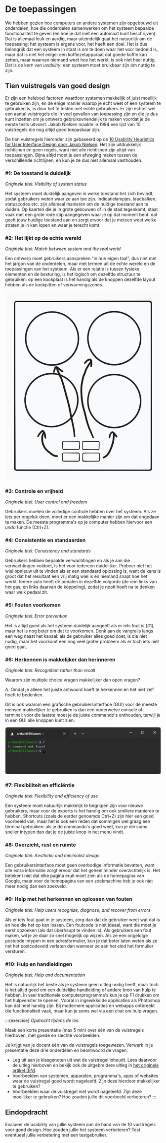 # De toepassingen

We hebben gezien hoe computers en andere systemen zijn opgebouwd uit onderdelen, hoe die onderdelen samenwerken om het systeem bepaalde functionaliteit te geven (en hoe je dat met een automaat kunt beschrijven). Dat is allemaal leuk en aardig, maar uiteindelijk gaat het natuurlijk om de toepassing: het systeem is ergens voor, het heeft een doel. Het is dus belangrijk dat een systeem in staat is om te doen waar het voor bedoeld is, maar dat is niet het enige: een koffiezetapparaat dat goede koffie kan zetten, maar waarvan niemand weet hoe het werkt, is ook niet heel nuttig. Dat is de kern van *usability*: een systeem moet bruikbaar zijn om nuttig te zijn.

## Tien vuistregels van goed design

Er zijn een heleboel factoren waardoor systemen makkelijk of juist moeilijk te gebruiken zijn, en de enige manier waarop je echt weet of een systeem te gebruiken is, is door het te testen met echte gebruikers. Er zijn echter wel een aantal vuistregels die in veel gevallen van toepassing zijn en die je dus kunt inzetten om je ontwerp gebruiksvriendelijk te maken voordat je de eerste tests uitvoert. Jakob Nielsen maakte in 1994 een lijst van 10 vuistregels die nog altijd goed toepasbaar zijn.

De tien vuistregels hieronder zijn gebaseerd op de [10 Usability Heuristics for User Interface Design door Jakob Nielsen](https://www.nngroup.com/articles/ten-usability-heuristics/). Het zijn uitdrukkelijk richtlijnen en geen regels, want niet alle richtlijnen zijn altijd van toepassingen. Bijna altijd moet je een afweging maken tussen de verschillende richtlijnen, en kun je ze dus niet allemaal vasthouden.

### #1: De toestand is duidelijk

*Originele titel: Visibility of system status*

Het systeem moet duidelijk aangeven in welke toestand het zich bevindt, zodat gebruikers weten waar ze aan toe zijn. Indicatielampjes, laadbalken, statuscodes etc. zijn allemaal manieren om de huidige toestand aan te duiden. Op kaarten die je in grote gebouwen of in de stad tegenkomt, staat vaak met een grote rode stip aangegeven waar je op dat moment bent: dat geeft jouw huidige toestand aan en zorgt ervoor dat je meteen weet welke straten je in kan lopen en waar je terecht komt.

### #2: Het lijkt op de echte wereld

*Originele titel: Match between system and the real world*

Een ontwerp moet gebruikers aanspreken "in hun eigen taal", dus niet met het jargon van de onderdelen, maar met termen uit de echte wereld en de toepassingen van het systeem. Als er een relatie is tussen fysieke elementen en de besturing, is het logisch om dezelfde structuur te gebruiken: op een kookplaat is het handig als de knoppen dezelfde layout hebben als de kookpitten of verwarmingszones.

![Een schematische weergave van een kookplaat met vier pitten en daaronder vier knoppen, beide in een twee bij twee vierkant. De knop linksonder heeft een pijl naar de kookpit linksonder etc.](assets/kookplaat_knoppen.png)

### #3: Controle en vrijheid

*Originele titel: User control and freedom*

Gebruikers moeten de volledige controle hebben over het systeem. Als ze iets per ongeluk doen, moet er een makkelijke manier zijn om dat ongedaan te maken. De meeste programma's op je computer hebben hiervoor een *undo* functie (Ctrl+Z).

### #4: Consistentie en standaarden

*Originele titel: Consistency and standards*

Gebruikers hebben bepaalde verwachtingen en als je aan die verwachtingen voldoet, is het voor iedereen duidelijker. Probeer niet het wiel opnieuw uit te vinden als er een standaard oplossing is, want de kans is groot dat het resultaat een vrij matig wiel is en niemand snapt hoe het werkt. Iedere auto heeft de pedalen in dezelfde volgorde (de rem links van het gas, en links daarvan de koppeling), zodat je nooit hoeft na te denken waar welk pedaal zit.

### #5: Fouten voorkomen

*Originele titel: Error prevention*

Het is altijd goed als het systeem duidelijk aangeeft als er iets fout is (#1), maar het is nog beter om dat te voorkomen. Denk aan de vangrails langs een weg naast het kanaal: als de gebruiker alles goed doet, is die niet nodig, maar het voorkomt een nog veel groter probleem als er toch iets niet goed gaat.

### #6: Herkennen is makkelijker dan herinneren

*Originele titel: Recognition rather than recall*

Waarom zijn multiple choice vragen makkelijker dan open vragen?

A. Omdat je alleen het juiste antwoord hoeft te herkennen en het niet zelf hoeft te bedenken.

Dit is ook waarom een grafische gebruikersinterface (GUI) voor de meeste mensen makkelijker te gebruiken is dan een ouderwetse console of terminal: voor die laatste moet je de juiste commando's onthouden, terwijl je in een GUI alle knoppen kunt zien.

![Een Windows Terminal venster met de Bash terminal. De gebruiker heeft een ? getypet, en het resultaat is "?: command not found"](assets/terminal.png)

### #7: Flexibiliteit en efficiëntie

*Originele titel: Flexibility and efficiency of use*

Een systeem moet natuurlijk makkelijk te begrijpen zijn voor nieuwe gebruikers, maar voor de experts is het handig om ook snellere manieren te hebben. Shortcuts (zoals de eerder genoemde Ctrl+Z) zijn hier een goed voorbeeld van, maar het is ook een reden dat sommigen wel graag een terminal gebruiken: als je de commando's goed weet, kun je die soms sneller intypen dan dat je de juiste knop in het menu vindt.

### #8: Overzicht, rust en ruimte

*Originele titel: Aesthetic and minimalist design*

Een gebruikersinterface moet geen overbodige informatie bevatten, want alle extra informatie zorgt ervoor dat het geheel minder overzichtelijk is. Het betekent niet dat elke pagina eruit moet zien als de homepagina van Google, maar voor de homepagina van een zoekmachine heb je ook niet meer nodig dan een zoekveld.

### #9: Help met het herkennen en oplossen van fouten

*Originele titel: Help users recognize, diagnose, and recover from errors*

Als er iets fout gaat in je systeem, zorg dan dat de gebruiker weet wat dat is en hoe die het op kan lossen. Een foutcode is niet ideaal, want die moet je eerst opzoeken (als dat überhaupt te vinden is). Als gebruikers een fout maken, wil je ze daar zo snel mogelijk op wijzen. Als ze een ongeldige postcode intypen in een adresformulier, kun je dat beter laten weten als ze net het postcodeveld verlaten dan wanneer ze aan het eind het formulier versturen.

### #10: Hulp en handleidingen

*Originele titel: Help and documentation*

Het is natuurlijk het beste als je systeem geen uitleg nodig heeft, maar toch is het altijd goed om een duidelijke handleiding of andere bron van hulp te hebben. In veel traditionele computerprogramma's kun je op F1 drukken om het hulpvenster te openen. Vooral in ingewikkelde applicaties als Photoshop kan dat heel handig zijn. Bij modernere applicaties en webapps ontbreekt die functionaliteit vaak, maar kun je soms wel via een chat om hulp vragen.

:::{exercise}
*Opdracht tijdens de les.*

Maak een korte presentatie (max 5 min) over één van de vuistregels hierboven, met goede en slechte voorbeelden.

Je krijgt van je docent één van de vuistregels toegewezen. Verwerk in je presentatie deze drie onderdelen en beantwoord de vragen:

- Leg uit aan je klasgenoten uit wat de vuistregel inhoudt. Lees daarvoor de uitleg hierboven en bekijk ook de uitgebreidere uitleg in [het originele artikel (EN)](https://www.nngroup.com/articles/ten-usability-heuristics/).
- Voorbeelden van systemen, apparaten, programma's, apps of websites waar de vuistregel goed wordt nageleefd. Zijn deze hierdoor makkelijker te gebruiken?
- Voorbeelden waar de vuistregel niet wordt nageleefd. Zijn deze moeilijker te gebruiken? Hoe zouden jullie dit voorbeeld verbeteren?
:::

## Eindopdracht

Evalueer de usability van jullie systeem aan de hand van de 10 vuistregels voor goed design. Hoe zouden jullie het systeem verbeteren? Test eventueel jullie verbetering met een testgebruiker.
